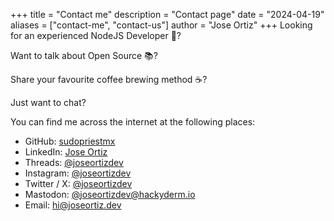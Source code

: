 +++
title = "Contact me"
description = "Contact page"
date = "2024-04-19"
aliases = ["contact-me", "contact-us"]
author = "Jose Ortiz"
+++
Looking for an experienced NodeJS Developer 👀?

Want to talk about Open Source 📚?

Share your favourite coffee brewing method ☕?

Just want to chat?

You can find me across the internet at the following places:

- GitHub: [sudopriestmx](https://www.github.com/sudopriestmx)
- LinkedIn: [Jose Ortiz](https://www.linkedin.com/in/josepabloortizlack/)
- Threads: [@joseortizdev](https://www.threads.net/@joseortizdev)
- Instagram: [@joseortizdev](https://www.instagram.com/joseortizdev)
- Twitter / X: [@joseortizdev](https://twitter.com/joseortizdev)
- Mastodon: [@joseortizdev@hackyderm.io](https://hachyderm.io/@joseortizdev)
- Email: [hi@joseortiz.dev](mailto:hi@joseortiz.dev)